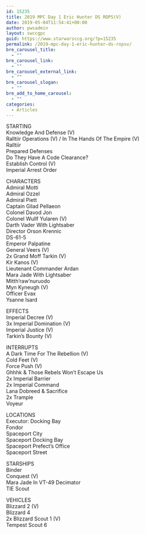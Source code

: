 ```yaml
---
id: 15235
title: 2019 MPC Day 1 Eric Hunter DS ROPS(V)
date: 2019-05-04T11:54:41+00:00
author: pwsadmin
layout: swccgpc
guid: https://www.starwarsccg.org/?p=15235
permalink: /2019-mpc-day-1-eric-hunter-ds-ropsv/
bre_carousel_title:
  - ""
bre_carousel_link:
  - ""
bre_carousel_external_link:
  - ""
bre_carousel_slogan:
  - ""
bre_add_to_home_carousel:
  - ""
categories:
  - Articles
---
```

STARTING  
Knowledge And Defense (V)  
Ralltiir Operations (V) / In The Hands Of The Empire (V)  
Ralltiir  
Prepared Defenses  
Do They Have A Code Clearance?  
Establish Control (V)  
Imperial Arrest Order

CHARACTERS  
Admiral Motti  
Admiral Ozzel  
Admiral Piett  
Captain Gilad Pellaeon  
Colonel Davod Jon  
Colonel Wullf Yularen (V)  
Darth Vader With Lightsaber  
Director Orson Krennic  
DS-61-5  
Emperor Palpatine  
General Veers (V)  
2x Grand Moff Tarkin (V)  
Kir Kanos (V)  
Lieutenant Commander Ardan  
Mara Jade With Lightsaber  
Mitth&#8217;raw&#8217;nuruodo  
Myn Kyneugh (V)  
Officer Evax  
Ysanne Isard

EFFECTS  
Imperial Decree (V)  
3x Imperial Domination (V)  
Imperial Justice (V)  
Tarkin&#8217;s Bounty (V)

INTERRUPTS  
A Dark Time For The Rebellion (V)  
Cold Feet (V)  
Force Push (V)  
Ghhhk & Those Rebels Won&#8217;t Escape Us  
2x Imperial Barrier  
2x Imperial Command  
Lana Dobreed & Sacrifice  
2x Trample  
Voyeur

LOCATIONS  
Executor: Docking Bay  
Fondor  
Spaceport City  
Spaceport Docking Bay  
Spaceport Prefect&#8217;s Office  
Spaceport Street

STARSHIPS  
Binder  
Conquest (V)  
Mara Jade In VT-49 Decimator  
TIE Scout

VEHICLES  
Blizzard 2 (V)  
Blizzard 4  
2x Blizzard Scout 1 (V)  
Tempest Scout 6